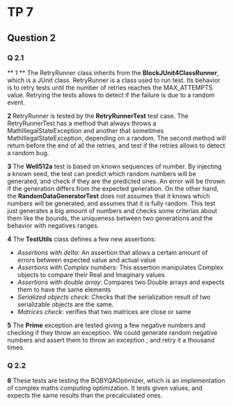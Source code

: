 TP 7
===

Question 2
---

### Q 2.1

** 1 **
The RetryRunner class inherits from the **BlockJUnit4ClassRunner**, which is a JUnit class. RetryRunner is a class used to run test. Its behavior is to retry tests until the number of retries reaches the MAX_ATTEMPTS value.
Retrying the tests allows to detect if the failure is due to a random event.

**2**
RetryRunner is tested by the **RetryRunnerTest** test case. The RetryRunnerTest has a method that always throws a MathIllegalStateException and another that sometimes MathIllegalStateException, depending on a random.
The second method will return before the end of all the retries, and test if the retries allows to detect a random bug.

**3**
The **Well512a** test is based on known sequences of number. By injecting a known seed, the test can predict which random numbers will be generated, and check if they are the predicted ones. An error will be thrown if the generation differs from the expected generation.
On the other hand, the **RandomDataGeneratorTest** does not assumes that it knows which numbers will be generated, and assumes that it is fully random. This test just generates a big amount of numbers and checks some criterias about them like the bounds, the uniqueness between two generations and the behavior with negatives ranges.

**4**
The **TestUtils** class defines a few new assertions:
* *Assertions with delta*: An assertion that allows a certain amount of errors between expected value and actual value
* *Assertions with Complex numbers*: This assertion manipulates Complex objects to compare their Real and Imaginary values
* *Assertions with double array*: Compares two Double arrays and expects them to have the same elements
* *Serialized objects check*: Checks that the serialization result of two serializable objects are the same.
* *Matrices check*: verifies that two matrices are close or same

**5**
The **Prime** exception are tested giving a few negative numbers and checking if they throw an exception.
We could generate random negative numbers and assert them to throw an exception ; and retry it a thousand times.

### Q 2.2

**6**
These tests are testing the BOBYQAOptimizer, which is an implementation of complex maths computing optimization. It tests given values, and expects the same results than the precalculated ones.